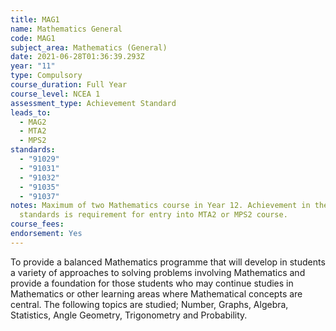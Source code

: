 ```yaml
---
title: MAG1
name: Mathematics General
code: MAG1
subject_area: Mathematics (General)
date: 2021-06-28T01:36:39.293Z
year: "11"
type: Compulsory
course_duration: Full Year
course_level: NCEA 1
assessment_type: Achievement Standard
leads_to:
  - MAG2
  - MTA2
  - MPS2
standards:
  - "91029"
  - "91031"
  - "91032"
  - "91035"
  - "91037"
notes: Maximum of two Mathematics course in Year 12. Achievement in the external
  standards is requirement for entry into MTA2 or MPS2 course.
course_fees:
endorsement: Yes
---
```

To provide a balanced Mathematics programme that will develop in students a variety of approaches to solving problems involving Mathematics and provide a foundation for those students who may continue studies in Mathematics or other learning areas where Mathematical concepts are central. The following topics are studied; Number, Graphs, Algebra, Statistics, Angle Geometry, Trigonometry and Probability.
